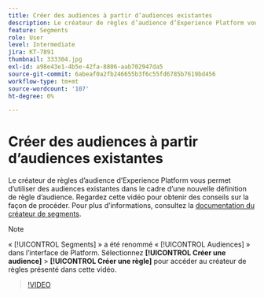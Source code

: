 ```yaml
---
title: Créer des audiences à partir d’audiences existantes
description: Le créateur de règles d’audience d’Experience Platform vous permet d’utiliser des audiences existantes dans le cadre d’une nouvelle définition de règle d’audience. Regardez cette vidéo pour obtenir des conseils sur la façon de procéder.
feature: Segments
role: User
level: Intermediate
jira: KT-7891
thumbnail: 333304.jpg
exl-id: a98e43e1-4b5e-42fa-8806-aab702947da5
source-git-commit: 6abeaf0a2fb246655b3f6c55fd6785b7619bd456
workflow-type: tm+mt
source-wordcount: '107'
ht-degree: 0%

---
```


# Créer des audiences à partir d’audiences existantes

Le créateur de règles d’audience d’Experience Platform vous permet d’utiliser des audiences existantes dans le cadre d’une nouvelle définition de règle d’audience. Regardez cette vidéo pour obtenir des conseils sur la façon de procéder. Pour plus d’informations, consultez la [documentation du créateur de segments](https://experienceleague.adobe.com/docs/experience-platform/segmentation/ui/segment-builder.html?lang=fr).

>[!NOTE]
>
> « [!UICONTROL Segments] » a été renommé « [!UICONTROL Audiences] » dans l’interface de Platform. Sélectionnez **[!UICONTROL Créer une audience]** > **[!UICONTROL Créer une règle]** pour accéder au créateur de règles présenté dans cette vidéo.

>[!VIDEO](https://video.tv.adobe.com/v/333304/?learn=on&enablevpops)

